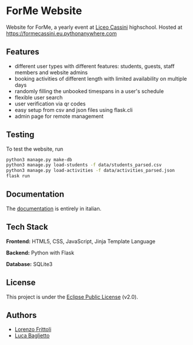 
# ForMe Website

Website for ForMe, a yearly event at [Liceo Cassini](https://www.liceocassini.it/) highschool.
Hosted at <https://formecassini.eu.pythonanywhere.com>

## Features
- different user types with different features: students, guests, staff members and website admins
- booking activities of different length with limited availability on multiple days
- randomly filling the unbooked timespans in a user's schedule
- flexible user search
- user verification via qr codes
- easy setup from csv and json files using flask.cli
- admin page for remote management


## Testing
To test the website, run
```bash
python3 manage.py make-db
python3 manage.py load-students -f data/students_parsed.csv
python3 manage.py load-activities -f data/activities_parsed.json
flask run
```

## Documentation 
The [documentation](./) is entirely in italian.

## Tech Stack

**Frontend:** HTML5, CSS, JavaScript, Jinja Template Language

**Backend:** Python with Flask

**Database:** SQLite3


## License

This project is under the [Eclipse Public License](LICENSE) (v2.0).


## Authors

- [Lorenzo Frittoli](https://www.github.com/lorenzo-frittoli)
- [Luca Baglietto](https://www.github.com/BestCrazyNoob)
